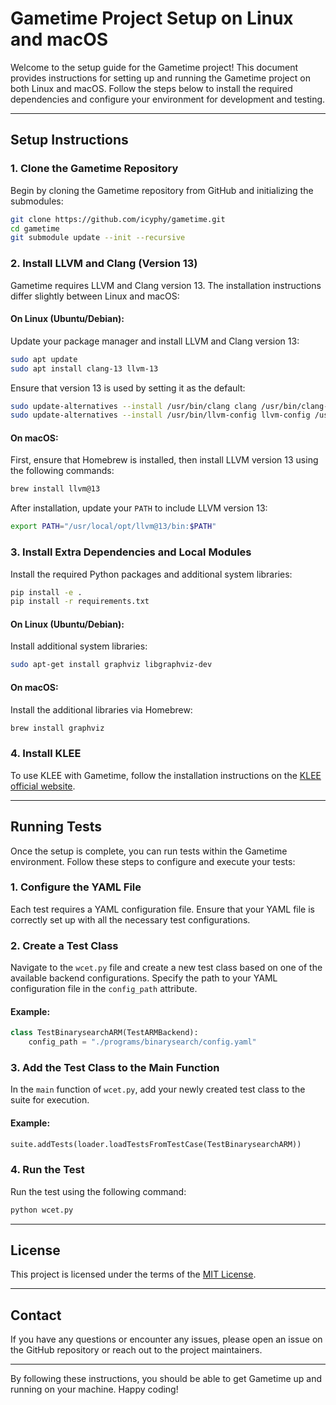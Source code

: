 # Gametime Project Setup on Linux and macOS

Welcome to the setup guide for the Gametime project! This document provides instructions for setting up and running the Gametime project on both Linux and macOS. Follow the steps below to install the required dependencies and configure your environment for development and testing.

---

## Setup Instructions

### 1. Clone the Gametime Repository

Begin by cloning the Gametime repository from GitHub and initializing the submodules:

```bash
git clone https://github.com/icyphy/gametime.git
cd gametime
git submodule update --init --recursive
```

### 2. Install LLVM and Clang (Version 13)

Gametime requires LLVM and Clang version 13. The installation instructions differ slightly between Linux and macOS:

#### On Linux (Ubuntu/Debian):
Update your package manager and install LLVM and Clang version 13:

```bash
sudo apt update
sudo apt install clang-13 llvm-13
```

Ensure that version 13 is used by setting it as the default:

```bash
sudo update-alternatives --install /usr/bin/clang clang /usr/bin/clang-13 100
sudo update-alternatives --install /usr/bin/llvm-config llvm-config /usr/bin/llvm-config-13 100
```

#### On macOS:
First, ensure that Homebrew is installed, then install LLVM version 13 using the following commands:

```bash
brew install llvm@13
```

After installation, update your `PATH` to include LLVM version 13:

```bash
export PATH="/usr/local/opt/llvm@13/bin:$PATH"
```

### 3. Install Extra Dependencies and Local Modules

Install the required Python packages and additional system libraries:

```bash
pip install -e .
pip install -r requirements.txt
```

#### On Linux (Ubuntu/Debian):
Install additional system libraries:

```bash
sudo apt-get install graphviz libgraphviz-dev
```

#### On macOS:
Install the additional libraries via Homebrew:

```bash
brew install graphviz
```

### 4. Install KLEE

To use KLEE with Gametime, follow the installation instructions on the [KLEE official website](https://klee.github.io/).

---

## Running Tests

Once the setup is complete, you can run tests within the Gametime environment. Follow these steps to configure and execute your tests:

### 1. Configure the YAML File

Each test requires a YAML configuration file. Ensure that your YAML file is correctly set up with all the necessary test configurations.

### 2. Create a Test Class

Navigate to the `wcet.py` file and create a new test class based on one of the available backend configurations. Specify the path to your YAML configuration file in the `config_path` attribute.

#### Example:

```python
class TestBinarysearchARM(TestARMBackend):
    config_path = "./programs/binarysearch/config.yaml"
```

### 3. Add the Test Class to the Main Function

In the `main` function of `wcet.py`, add your newly created test class to the suite for execution.

#### Example:

```python
suite.addTests(loader.loadTestsFromTestCase(TestBinarysearchARM))
```

### 4. Run the Test

Run the test using the following command:

```bash
python wcet.py
```

---

## License

This project is licensed under the terms of the [MIT License](LICENSE).

---

## Contact

If you have any questions or encounter any issues, please open an issue on the GitHub repository or reach out to the project maintainers.

---

By following these instructions, you should be able to get Gametime up and running on your machine. Happy coding!